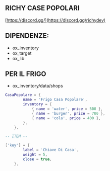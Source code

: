 ## RICHY CASE POPOLARI

[https://discord.gg/](https://discord.gg/richydev)


## DIPENDENZE:

* ox_inventory
* ox_target
* ox_lib


## PER IL FRIGO
* ox_inventory/data/shops
```Lua
CasaPopolare = {
		name = 'Frigo Casa Popolare',
		inventory = {
			{ name = 'water', price = 500 },
			{ name = 'burger', price = 700 },
			{ name = 'cola', price = 400 },
		},
	},

-- ITEM --

['key'] = {
		label = 'Chiave Di Casa',
		weight = 5,
		close = true,
	},

